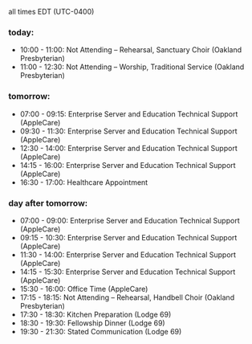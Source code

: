 all times EDT (UTC-0400)

### today:

* 10:00 - 11:00: Not Attending – Rehearsal, Sanctuary Choir (Oakland Presbyterian)
* 11:00 - 12:30: Not Attending – Worship, Traditional Service (Oakland Presbyterian)

### tomorrow:

* 07:00 - 09:15: Enterprise Server and Education Technical Support (AppleCare)
* 09:30 - 11:30: Enterprise Server and Education Technical Support (AppleCare)
* 12:30 - 14:00: Enterprise Server and Education Technical Support (AppleCare)
* 14:15 - 16:00: Enterprise Server and Education Technical Support (AppleCare)
* 16:30 - 17:00: Healthcare Appointment 

### day after tomorrow:

* 07:00 - 09:00: Enterprise Server and Education Technical Support (AppleCare)
* 09:15 - 10:30: Enterprise Server and Education Technical Support (AppleCare)
* 11:30 - 14:00: Enterprise Server and Education Technical Support (AppleCare)
* 14:15 - 15:30: Enterprise Server and Education Technical Support (AppleCare)
* 15:30 - 16:00: Office Time (AppleCare)
* 17:15 - 18:15: Not Attending – Rehearsal, Handbell Choir (Oakland Presbyterian)
* 17:30 - 18:30: Kitchen Preparation (Lodge 69)
* 18:30 - 19:30: Fellowship Dinner (Lodge 69)
* 19:30 - 21:30: Stated Communication (Lodge 69)
